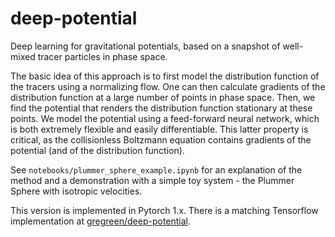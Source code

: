 # deep-potential
Deep learning for gravitational potentials, based on a snapshot of well-mixed
tracer particles in phase space.

The basic idea of this approach is to first model the distribution function of
the tracers using a normalizing flow. One can then calculate gradients of the
distribution function at a large number of points in phase space. Then, we
find the potential that renders the distribution function stationary at these
points. We model the potential using a feed-forward neural network, which is
both extremely flexible and easily differentiable. This latter property is
critical, as the collisionless Boltzmann equation contains gradients of the
potential (and of the distribution function).

See `notebooks/plummer_sphere_example.ipynb` for an explanation of the method
and a demonstration with a simple toy system - the Plummer Sphere with
isotropic velocities.

This version is implemented in Pytorch 1.x. There is a matching Tensorflow
implementation at
[gregreen/deep-potential](https://github.com/gregreen/deep-potential).
